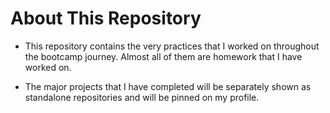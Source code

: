 # About This Repository

- This repository contains the very practices that I worked on throughout the bootcamp journey. Almost all of them are homework that I have worked on. 

- The major projects that I have completed will be separately shown as standalone repositories and will be pinned on my profile.

